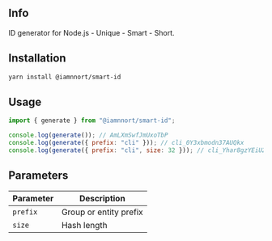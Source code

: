 ## Info

ID generator for Node.js - Unique - Smart - Short.

## Installation

```bash
yarn install @iamnnort/smart-id
```

## Usage

```javascript
import { generate } from "@iamnnort/smart-id";

console.log(generate()); // AmLXmSwfJmUxoTbP
console.log(generate({ prefix: "cli" })); // cli_0Y3xbmodn37AUQkx
console.log(generate({ prefix: "cli", size: 32 })); // cli_Yhar8gzYEiU2Buf5dse3ZxBCI9Zr9VYg
```

## Parameters

| Parameter | Description            |
| --------- | ---------------------- |
| `prefix`  | Group or entity prefix |
| `size`    | Hash length            |

